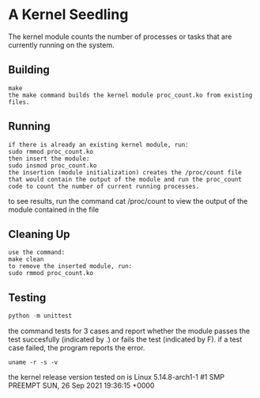 # A Kernel Seedling
The kernel module counts the number of processes or tasks that are currently running on the system.

## Building
```shell
make
the make command builds the kernel module proc_count.ko from existing files.
```

## Running
```shell
if there is already an existing kernel module, run:
sudo rmmod proc_count.ko
then insert the module:
sudo insmod proc_count.ko
the insertion (module initialization) creates the /proc/count file that would contain the output of the module and run the proc_count code to count the number of current running processes.
```
to see results, run the command
cat /proc/count
to view the output of the module contained in the file

## Cleaning Up
```shell
use the command:
make clean
to remove the inserted module, run:
sudo rmmod proc_count.ko
```

## Testing
```python
python -m unittest
```
the command tests for 3 cases and report whether the module passes the test succesfully (indicated by .) or fails the test (indicated by F). if a test case failed, the program reports the error.

```shell
uname -r -s -v
```
the kernel release version tested on is Linux 5.14.8-arch1-1 #1 SMP PREEMPT SUN, 26 Sep 2021 19:36:15 +0000
